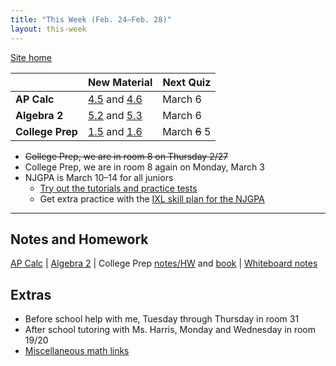 ```yaml
---
title: "This Week (Feb. 24–Feb. 28)"
layout: this-week
---
```


[Site home](./)

|                  | New Material                                                                                                                              | Next Quiz     |
| ---------------- | ----------------------------------------------------------------------------------------------------------------------------------------- | ------------- |
| **AP Calc**      | [4.5](./calc-for-ap-larson/4.5-the-net-change-theorem.md) and [4.6](./calc-for-ap-larson/4.6-integration-by-substitution.md)              | March 6       |
| **Algebra 2**    | [5.2](./envision-algebra-2/5-2-properties-of-exponents-and-radicals.md) and [5.3](./envision-algebra-2/5-3-graphing-radical-functions.md) | March 6       |
| **College Prep** | [1.5](./openstax-college-algebra-2e/1-5-factoring-polynomials.md) and [1.6](./openstax-college-algebra-2e/1-6-rational-expressions.md)    | March ~~6~~ 5 |

- ~~College Prep, we are in room 8 on Thursday 2/27~~
- College Prep, we are in room 8 again on Monday, March 3
- NJGPA is March 10–14 for all juniors
  - [Try out the tutorials and practice tests](https://nj.mypearsonsupport.com/practice-tests/)
  - Get extra practice with the [IXL skill plan for the NJGPA](https://www.ixl.com/math/skill-plans/njgpa-math)

---

## Notes and Homework

[AP Calc](./calc-for-ap-larson/) \| [Algebra 2](./envision-algebra-2/) \| College Prep [notes/HW](./openstax-college-algebra-2e/) and [book](https://openstax.org/books/college-algebra-2e/pages/1-introduction-to-prerequisites) \| [Whiteboard notes](https://1drv.ms/o/c/c4097c61e06a2b97/EpojsyS4IFdOp0qZoDZdHikBZAinLWQ3ncbWjBZVKo0vtQ?e=5egVmL)

## Extras

- Before school help with me, Tuesday through Thursday in room 31
- After school tutoring with Ms. Harris, Monday and Wednesday in room 19/20
- [Miscellaneous math links](./misc/math-links.md)
